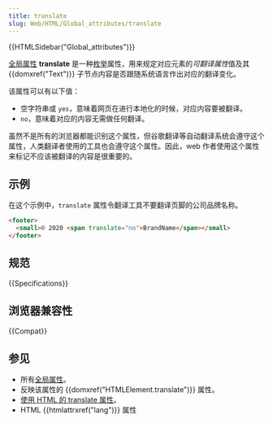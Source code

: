 ```yaml
---
title: translate
slug: Web/HTML/Global_attributes/translate
---
```


{{HTMLSidebar("Global_attributes")}}

[全局属性](/zh-CN/docs/Web/HTML/Global_attributes) **translate** 是一种[枚举](/zh-CN/docs/Glossary/Enumerated)属性，用来规定对应元素的*可翻译属性*值及其 {{domxref("Text")}} 子节点内容是否跟随系统语言作出对应的翻译变化。

该属性可以有以下值：

- 空字符串或 `yes`，意味着网页在进行本地化的时候，对应内容要被翻译。
- `no`，意味着对应的内容无需做任何翻译。

虽然不是所有的浏览器都能识别这个属性，但谷歌翻译等自动翻译系统会遵守这个属性，人类翻译者使用的工具也会遵守这个属性。因此，web 作者使用这个属性来标记不应该被翻译的内容是很重要的。

## 示例

在这个示例中，`translate` 属性令翻译工具不要翻译页脚的公司品牌名称。

```html
<footer>
  <small>© 2020 <span translate="no">BrandName</span></small>
</footer>
```

## 规范

{{Specifications}}

## 浏览器兼容性

{{Compat}}

## 参见

- 所有[全局属性](/zh-CN/docs/Web/HTML/Global_attributes)。
- 反映该属性的 {{domxref("HTMLElement.translate")}} 属性。
- [使用 HTML 的 translate 属性](https://www.w3.org/International/questions/qa-translate-flag)。
- HTML {{htmlattrxref("lang")}} 属性
